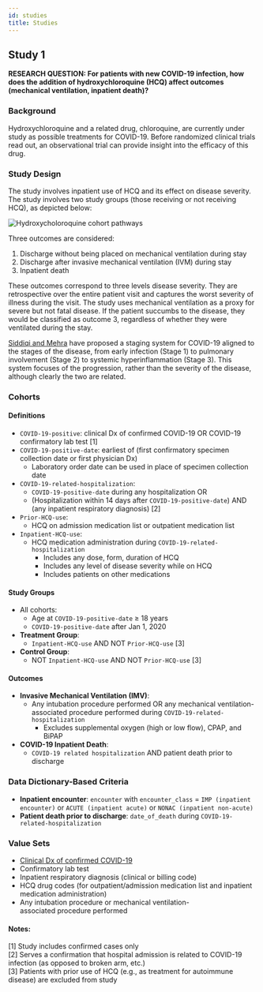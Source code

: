 ```yaml
---
id: studies
title: Studies
---
```


## Study 1

**RESEARCH QUESTION: For patients with new COVID-19 infection, how does the addition of hydroxychloroquine (HCQ) affect outcomes (mechanical ventilation, inpatient death)?**

### Background

Hydroxychloroquine and a related drug, chloroquine, are currently under study as possible treatments for COVID-19. Before randomized clinical trials read out, an observational trial can provide insight into the efficacy of this drug.

### Study Design

The study involves inpatient use of HCQ and its effect on disease severity. The study involves two study groups (those receiving or not receiving HCQ), as depicted below:

![Hydroxycholoroquine cohort pathways](img/hydroxy_cohorts.png)

Three outcomes are considered:

1. Discharge without being placed on mechanical ventilation during stay
2. Discharge after invasive mechanical ventilation (IVM) during stay
3. Inpatient death

These outcomes correspond to three levels disease severity. They are retrospective over the entire patient visit and captures the worst severity of illness during the visit. The study uses mechanical ventilation as a proxy for severe but not fatal disease. If the patient succumbs to the disease, they would be classified as outcome 3, regardless of whether they were ventilated during the stay.

[Siddiqi and Mehra](https://www.ncbi.nlm.nih.gov/pmc/articles/PMC7118652/) have proposed a staging system for COVID-19 aligned to the stages of the disease, from early infection (Stage 1) to pulmonary involvement (Stage 2) to systemic hyperinflammation (Stage 3). This system focuses of the progression, rather than the severity of the disease, although clearly the two are related.

### Cohorts

#### Definitions

* `COVID-19-positive`: clinical Dx of confirmed COVID-19 OR COVID-19 confirmatory lab test [1]
* `COVID-19-positive-date`: earliest of (first confirmatory specimen collection date or first physician Dx)
  * Laboratory order date can be used in place of specimen collection date
* `COVID-19-related-hospitalization`:
  * `COVID-19-positive-date` during any hospitalization OR
  * (Hospitalization within 14 days after `COVID-19-positive-date`) AND (any inpatient respiratory diagnosis) [2]
* `Prior-HCQ-use`:
  * HCQ on admission medication list or outpatient medication list
* `Inpatient-HCQ-use`:
  * HCQ medication administration during `COVID-19-related-hospitalization`
    * Includes any dose, form, duration of HCQ
    * Includes any level of disease severity while on HCQ
    * Includes patients on other medications

#### Study Groups

* All cohorts:
  * Age at `COVID-19-positive-date` ≥ 18 years
  * `COVID-19-positive-date` after Jan 1, 2020
* **Treatment Group**:
  * `Inpatient-HCQ-use` AND NOT `Prior-HCQ-use` [3]
* **Control Group**:
  * NOT `Inpatient-HCQ-use` AND NOT `Prior-HCQ-use` [3]

#### Outcomes

* **Invasive Mechanical Ventilation (IMV)**:
  * Any intubation procedure performed OR any mechanical ventilation-associated procedure performed during `COVID-19-related-hospitalization`
    * Excludes supplemental oxygen (high or low flow), CPAP, and BiPAP
* **COVID-19 Inpatient Death**:
  * `COVID-19 related hospitalization` AND patient death prior to discharge

### Data Dictionary-Based Criteria

* **Inpatient encounter**:  `encounter` with `encounter_class` = `IMP (inpatient encounter)` or `ACUTE (inpatient acute)` or `NONAC (inpatient non-acute)`
* **Patient death prior to discharge**: `date_of_death` during `COVID-19-related-hospitalization`

### Value Sets

* [Clinical Dx of confirmed COVID-19](https://vsac.nlm.nih.gov/valueset/2.16.840.1.113762.1.4.1032.117/definition)
* Confirmatory lab test
* Inpatient respiratory diagnosis (clinical or billing code)
* HCQ drug codes (for outpatient/admission medication list and inpatient medication administration)
* Any intubation procedure or mechanical ventilation-associated procedure performed

#### Notes:

[1] Study includes confirmed cases only<br/>
[2] Serves a confirmation that hospital admission is related to COVID-19 infection (as opposed to broken arm, etc.)<br/>
[3] Patients with prior use of HCQ (e.g., as treatment for autoimmune disease) are excluded from study
